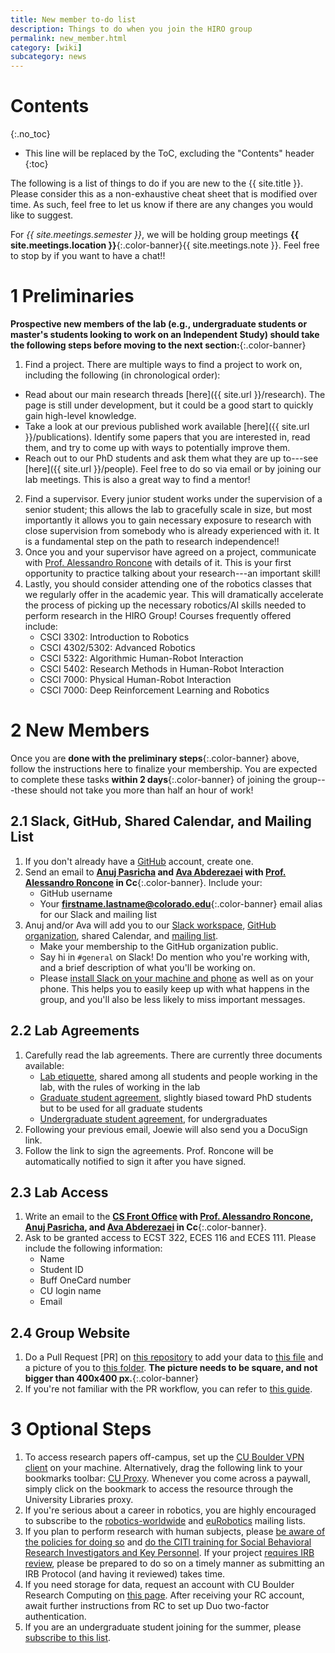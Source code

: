 ```yaml
---
title: New member to-do list
description: Things to do when you join the HIRO group
permalink: new_member.html
category: [wiki]
subcategory: news
---
```


# Contents
{:.no_toc}

* This line will be replaced by the ToC, excluding the "Contents" header
{:toc}

The following is a list of things to do if you are new to the {{ site.title }}. Please consider this as a non-exhaustive cheat sheet that is modified over time. As such, feel free to let us know if there are any changes you would like to suggest.

For _{{ site.meetings.semester }}_, we will be holding group meetings **{{ site.meetings.location }}**{:.color-banner}{{ site.meetings.note }}. Feel free to stop by if you want to have a chat!!


# 1 Preliminaries

**Prospective new members of the lab (e.g., undergraduate students or master's students looking to work on an Independent Study) should take the following steps before moving to the next section:**{:.color-banner}

 1. Find a project. There are multiple ways to find a project to work on, including the following (in chronological order):
   * Read about our main research threads [here]({{ site.url }}/research). The page is still under development, but it could be a good start to quickly gain high-level knowledge.
   * Take a look at our previous published work available [here]({{ site.url }}/publications). Identify some papers that you are interested in, read them, and try to come up with ways to potentially improve them.
   * Reach out to our PhD students and ask them what they are up to---see [here]({{ site.url }}/people). Feel free to do so via email or by joining our lab meetings. This is also a great way to find a mentor!
 2. Find a supervisor. Every junior student works under the supervision of a senior student; this allows the lab to gracefully scale in size, but most importantly it allows you to gain necessary exposure to research with close supervision from somebody who is already experienced with it. It is a fundamental step on the path to research independence!!
 3. Once you and your supervisor have agreed on a project, communicate with [Prof. Alessandro Roncone](mailto:alessandro.roncone@colorado.edu) with details of it. This is your first opportunity to practice talking about your research---an important skill!
 4. Lastly, you should consider attending one of the robotics classes that we regularly offer in the academic year. This will dramatically accelerate the process of picking up the necessary robotics/AI skills needed to perform research in the HIRO Group! Courses frequently offered include:
    - CSCI 3302: Introduction to Robotics
    - CSCI 4302/5302: Advanced Robotics
    - CSCI 5322: Algorithmic Human-Robot Interaction
    - CSCI 5402: Research Methods in Human-Robot Interaction
    - CSCI 7000: Physical Human-Robot Interaction
    - CSCI 7000: Deep Reinforcement Learning and Robotics


# 2 New Members

Once you are **done with the preliminary steps**{:.color-banner} above, follow the instructions here to finalize your membership. You are expected to complete these tasks **within 2 days**{:.color-banner} of joining the group---these should not take you more than half an hour of work!

## 2.1 Slack, GitHub, Shared Calendar, and Mailing List

 1. If you don't already have a [GitHub](https://github.com) account, create one.
 2. Send an email to **[Anuj Pasricha](mailto:anuj.pasricha@colorado.edu) and [Ava Abderezaei](ava.abderezaei@colorado.edu) with [Prof. Alessandro Roncone](mailto:alessandro.roncone@colorado.edu) in Cc**{:.color-banner}. Include your:
    - GitHub username
    - Your **firstname.lastname@colorado.edu**{:.color-banner} email alias for our Slack and mailing list
 3. Anuj and/or Ava will add you to our [Slack workspace](https://cu-hiro.slack.com), [GitHub organization](https://github.com/HIRO-group), shared Calendar, and [mailing list](https://lists.colorado.edu/sympa/info/hiro-group).
    - Make your membership to the GitHub organization public.
    - Say hi in `#general` on Slack! Do mention who you're working with, and a brief description of what you'll be working on.
    - Please [install Slack on your machine and phone](https://slack.com/download) as well as on your phone. This helps you to easily keep up with what happens in the group, and you'll also be less likely to miss important messages.

## 2.2 Lab Agreements

 1. Carefully read the lab agreements. There are currently three documents available:
    - [Lab etiquette](/docs/HIRO-Group-Lab-Etiquette.pdf), shared among all students and people working in the lab, with the rules of working in the lab
    - [Graduate student agreement](/docs/HIRO-Group-Grad-Agreement.pdf), slightly biased toward PhD students but to be used for all graduate students
    - [Undergraduate student agreement](/docs/HIRO-Group-UGrad-Agreement.pdf), for undergraduates
 2. Following your previous email, Joewie will also send you a DocuSign link.
 3. Follow the link to sign the agreements. Prof. Roncone will be automatically notified to sign it after you have signed.

## 2.3 Lab Access

 1. Write an email to the **[CS Front Office](mailto:csfrontoffice@colorado.edu) with [Prof. Alessandro Roncone](mailto:alessandro.roncone@colorado.edu), [Anuj Pasricha](mailto:anuj.pasricha@colorado.edu), and [Ava Abderezaei](ava.abderezaei@colorado.edu) in Cc**{:.color-banner}.
 2. Ask to be granted access to ECST 322, ECES 116 and ECES 111. Please include the following information:
    - Name
    - Student ID
    - Buff OneCard number
    - CU login name
    - Email

## 2.4 Group Website

 1. Do a Pull Request [PR] on [this repository](https://github.com/HIRO-group/HIRO-group.github.io) to add your data to [this file](https://github.com/HIRO-group/HIRO-group.github.io/blob/master/_data/people.yml) and a picture of you to [this folder](https://github.com/HIRO-group/HIRO-group.github.io/tree/master/img/people). **The picture needs to be square, and not bigger than 400x400 px.**{:.color-banner}
 2. If you're not familiar with the PR workflow, you can refer to [this guide](https://github.com/HIRO-group/HIRO-group.github.io/blob/master/CONTRIBUTING.md).

# 3 Optional Steps

 1. To access research papers off-campus, set up the [CU Boulder VPN client](https://oit.colorado.edu/services/network-internet-services/vpn) on your machine. Alternatively, drag the following link to your bookmarks toolbar: [CU Proxy](javascript:void(location.href='https://colorado.idm.oclc.org/login?url='+location.href)). Whenever you come across a paywall, simply click on the bookmark to access the resource through the University Libraries proxy.
 2. If you're serious about a career in robotics, you are highly encouraged to subscribe to the [robotics-worldwide](http://duerer.usc.edu/mailman/listinfo.cgi/robotics-worldwide) and [euRobotics](https://www.eu-robotics.net/eurobotics/newsroom/mailing-list/index.html) mailing lists.
 3. If you plan to perform research with human subjects, please [be aware of the policies for doing so](https://www.colorado.edu/researchinnovation/irb) and [do the CITI training for Social Behavioral Research Investigators and Key Personnel](https://www.colorado.edu/researchinnovation/irb/getting-started/citi-training). If your project [requires IRB review](https://www.colorado.edu/researchinnovation/irb/getting-started/does-my-research-require-irb-review), please be prepared to do so on a timely manner as submitting an IRB Protocol (and having it reviewed) takes time.
 4. If you need storage for data, request an account with CU Boulder Research Computing on [this page](https://rcamp.rc.colorado.edu/accounts/account-request/create/verify/ucb). After receiving your RC account, await further instructions from RC to set up Duo two-factor authentication.
 5. If you are an undergraduate student joining for the summer, please [subscribe to this list](https://lists.colorado.edu/sympa/subscribe/cs-summer-undergrads).
